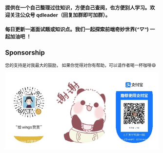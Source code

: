 ### 提供在一个自己整理过往知识，方便自己查阅，也方便别人学习。欢迎关注公众号 qdleader（回复加群即可加群）。
### 每日更新一道面试题或知识点。我们一起探索前端奇妙世界(*^▽^*) 一起加油吧 ！












##  Sponsorship
您的支持是对我最大的鼓励，
如果你觉得对你有帮助，可以请作者喝一杯咖啡😄

![赞助渠道 Sponsorship channels](./image/pay.jpeg)


